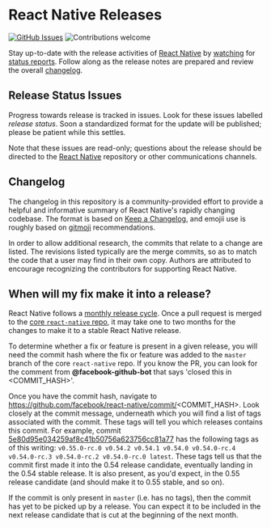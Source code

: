 # React Native Releases
[![GitHub Issues](https://img.shields.io/github/issues/react-native-community/react-native-releases.svg)](https://github.com/react-native-community/react-native-releases/issues)
![Contributions welcome](https://img.shields.io/badge/contributions-welcome-orange.svg)



Stay up-to-date with the release activities of [React Native](https://github.com/facebook/react-native/) by [watching](https://github.com/react-native-community/react-native-releases/subscription) for [status reports](https://github.com/react-native-community/react-native-releases/issues?q=is%3Aopen+is%3Aissue+label%3A%22release+status%22). Follow along as the release notes are prepared and review the overall [changelog](https://github.com/react-native-community/react-native-releases/blob/master/CHANGELOG.md).

## Release Status Issues

Progress towards release is tracked in issues. Look for these issues labelled _release status_. Soon a standardized format for the update will be published; please be patient while this settles.

Note that these issues are read-only; questions about the release should be directed to the [React Native](https://github.com/facebook/react-native/) repository or other communications channels.

## Changelog

The changelog in this repository is a community-provided effort to provide a helpful and informative summary of React Native's rapidly changing codebase. The format is based on [Keep a Changelog](http://keepachangelog.com/en/1.0.0/), and emojii use is roughly based on [gitmoji](https://gitmoji.carloscuesta.me/) recommendations.

In order to allow additional research, the commits that relate to a change are listed. The revisions listed typically are the merge commits, so as to match the code that a user may find in their own copy. Authors are attributed to encourage recognizing the contributors for supporting React Native.

## When will my fix make it into a release?

React Native follows a [monthly release cycle](http://facebook.github.io/react-native/versions.html). Once a pull request is merged to the [core `react-native` repo](https://github.com/facebook/react-native), it may take one to two months for the changes to make it to a stable React Native release.

To determine whether a fix or feature is present in a given release, you will need the commit hash where the fix or feature was added to the `master` branch of the core `react-native` repo. If you know the PR, you can look for the comment from **@facebook-github-bot** that says 'closed this in <COMMIT_HASH>'.

Once you have the commit hash, navigate to https://github.com/facebook/react-native/commit/<COMMIT_HASH>. Look closely at the commit message, underneath which you will find a list of tags associated with the commit. These tags will tell you which releases contains this commit. For example, commit [5e80d95e034259af8c41b50756a623756cc81a77](https://github.com/facebook/react-native/commit/5e80d95e034259af8c41b50756a623756cc81a77) has the following tags as of this writing: `v0.55.0-rc.0 v0.54.2 v0.54.1 v0.54.0 v0.54.0-rc.4 v0.54.0-rc.3 v0.54.0-rc.2 v0.54.0-rc.0 latest`. These tags tell us that the commit first made it into the 0.54 release candidate, eventually landing in the 0.54 stable release. It is also present, as you'd expect, in the 0.55 release candidate (and should make it to 0.55 stable, and so on).

If the commit is only present in `master` (i.e. has no tags), then the commit has yet to be picked up by a release. You can expect it to be included in the next release candidate that is cut at the beginning of the next month.

